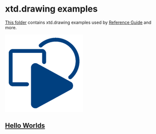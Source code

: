 # xtd.drawing examples

[This folder](.) contains xtd.drawing examples used by [Reference Guide](https://codedocs.xyz/gammasoft71/xtd/) and more.

[![xtd_drawing](../../docs/pictures/xtd_drawing_header.png)](https://gammasoft71.wixsite.com/xtdpro)

## [Hello Worlds](hello_worlds/README.md)

